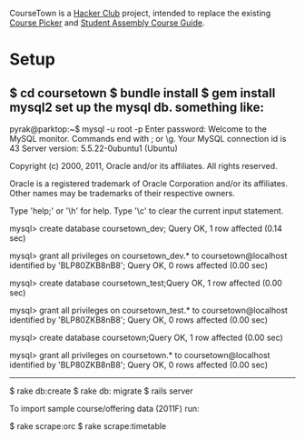 CourseTown is a [Hacker Club](http://hacktown.cs.dartmouth.edu) project, intended to replace the existing [Course Picker](http://hacktown.cs.dartmouth.edu/nose/) and [Student Assembly Course Guide](http://hacktown.cs.dartmouth.edu/gudru/). 

# Setup

$ cd coursetown
$ bundle install
$ gem install mysql2
set up the mysql db. something like:
-----------
pyrak@parktop:~$ mysql -u root -p
Enter password: 
Welcome to the MySQL monitor.  Commands end with ; or \g.
Your MySQL connection id is 43
Server version: 5.5.22-0ubuntu1 (Ubuntu)

Copyright (c) 2000, 2011, Oracle and/or its affiliates. All rights reserved.

Oracle is a registered trademark of Oracle Corporation and/or its
affiliates. Other names may be trademarks of their respective
owners.

Type 'help;' or '\h' for help. Type '\c' to clear the current input statement.

mysql> create database coursetown_dev;
Query OK, 1 row affected (0.14 sec)

mysql> grant all privileges on coursetown_dev.* to coursetown@localhost identified by 'BLP80ZKB8nB8';
Query OK, 0 rows affected (0.00 sec)

mysql> create database coursetown_test;Query OK, 1 row affected (0.00 sec)

mysql> grant all privileges on coursetown_test.* to coursetown@localhost identified by 'BLP80ZKB8nB8';
Query OK, 0 rows affected (0.00 sec)

mysql> create database coursetown;Query OK, 1 row affected (0.00 sec)

mysql> grant all privileges on coursetown.* to coursetown@localhost identified by 'BLP80ZKB8nB8';
Query OK, 0 rows affected (0.00 sec)

-----------
$ rake db:create
$ rake db: migrate
$ rails server


To import sample course/offering data (2011F) run:

$ rake scrape:orc
$ rake scrape:timetable
